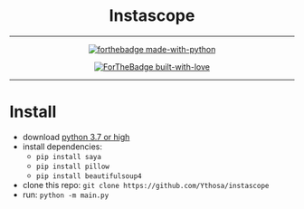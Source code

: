 <h1 align="center">Instascope</h1>
<div align="center">

---

[![forthebadge made-with-python](http://ForTheBadge.com/images/badges/made-with-python.svg)](https://www.python.org/)
    
[![ForTheBadge built-with-love](http://ForTheBadge.com/images/badges/built-with-love.svg)](https://GitHub.com/Naereen/)

---

</div>

# Install
-   download [python 3.7 or high](https://python.org/download)
-   install dependencies:
    -   `pip install saya`
    -   `pip install pillow`
    -   `pip install beautifulsoup4`
-   clone this repo: `git clone https://github.com/Ythosa/instascope`
-   run: `python -m main.py`
